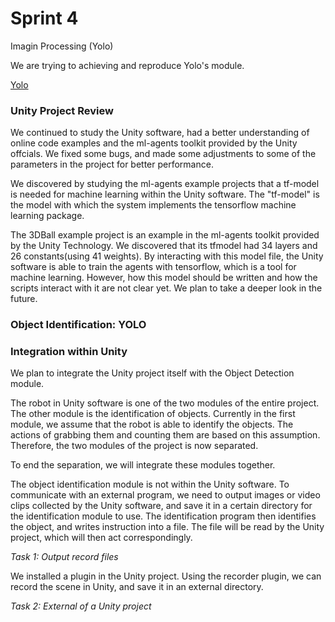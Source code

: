 # Sprint 4

Imagin Processing (Yolo)

We are trying to achieving and reproduce Yolo's module.

[Yolo](https://github.com/pjreddie/darknet/wiki/YOLO:-Real-Time-Object-Detection)

### Unity Project Review
We continued to study the Unity software, had a better 
understanding of online code examples and the ml-agents 
toolkit provided by the Unity offcials. 
We fixed some bugs, and made some adjustments to some of
the parameters in the project for better performance.

We discovered by studying the ml-agents example projects that 
a tf-model is needed for machine learning within the Unity
software. The "tf-model" is the model with which the system 
implements the tensorflow machine learning package. 

The 3DBall example project is an example in the ml-agents 
toolkit provided by the Unity Technology. We discovered that 
its tfmodel had 34 layers and 26 constants(using 41 weights). 
By interacting with this model file, the Unity software is
able to train the agents with tensorflow, which is a tool 
for machine learning. However, how this model should be written 
and how the scripts interact with it are not clear yet. We 
plan to take a deeper look in the future.

### Object Identification: YOLO

### Integration within Unity
We plan to integrate the Unity project itself with the Object 
Detection module.

The robot in Unity software is one of the two modules of the
entire project. The other module is the identification of objects.
Currently in the first module, we assume that the robot 
is able to identify the objects. The actions of grabbing them 
and counting them are based on this assumption. Therefore, the 
two modules of the project is now separated. 

To end the separation, we will integrate these modules together.

The object identification module is not within the Unity software.
To communicate with an external program, we need to output images
or video clips collected by the Unity software, and save it in a certain 
directory for the identification module to use. The identification 
program then identifies the object, and writes instruction into a 
file. The file will be read by the Unity project, which will then
act correspondingly.

*Task 1: Output record files*

We installed a plugin in the Unity project. Using the recorder plugin, 
we can record the scene in Unity, and save it in an external directory.

*Task 2: External of a Unity project*

